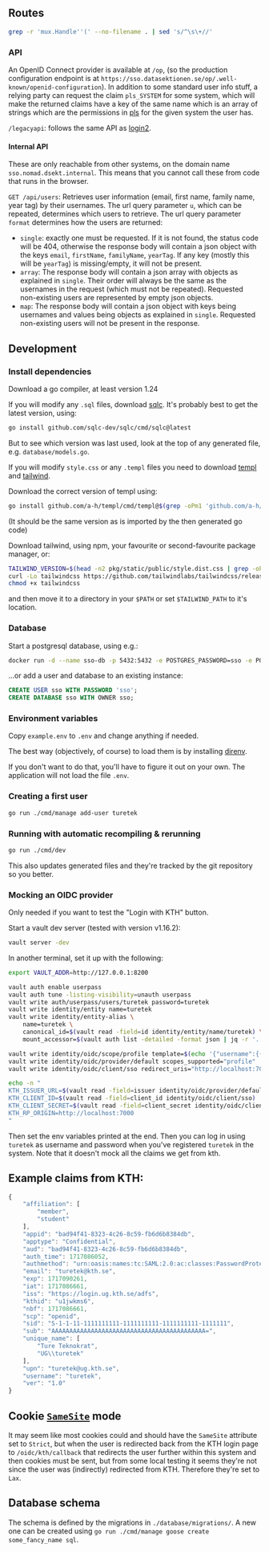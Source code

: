 ## Routes

```sh
grep -r 'mux.Handle''(' --no-filename . | sed 's/^\s\+//'
```

### API

An OpenID Connect provider is available at `/op`, (so the production configuration endpoint is at
`https://sso.datasektionen.se/op/.well-known/openid-configuration`). In addition to some standard
user info stuff, a relying party can request the claim `pls_SYSTEM` for some system, which will make
the returned claims have a key of the same name which is an array of strings which are the
permissions in [pls](https://github.com/datasektionen/pls) for the given system the user has.

`/legacyapi`: follows the same API as [login2](https://github.com/datasektionen/login).

#### Internal API

These are only reachable from other systems, on the domain name `sso.nomad.dsekt.internal`. This
means that you cannot call these from code that runs in the browser.

`GET /api/users`: Retrieves user information (email, first name, family name, year tag) by their
usernames. The url query parameter `u`, which can be repeated, determines which users to retrieve.
The url query parameter `format` determines how the users are returned:
- `single`: exactly one must be requested. If it is not found, the status code will be 404,
  otherwise the response body will contain a json object with the keys `email`, `firstName`,
  `familyName`, `yearTag`. If any key (mostly this will be `yearTag`) is missing/empty, it will not
  be present.
- `array`: The response body will contain a json array with objects as explained in `single`. Their
  order will always be the same as the usernames in the request (which must not be repeated).
  Requested non-existing users are represented by empty json objects.
- `map`: The response body will contain a json object with keys being usernames and values being
  objects as explained in `single`. Requested non-existing users will not be present in the response.

## Development

### Install dependencies

Download a go compiler, at least version 1.24

If you will modify any `.sql` files, download [sqlc](https://sqlc.dev/). It's
probably best to get the latest version, using:
```sh
go install github.com/sqlc-dev/sqlc/cmd/sqlc@latest
```

But to see which version was last used, look at the top of any generated file, e.g. `database/models.go`.

If you will modify `style.css` or any `.templ` files you need to download [templ](https://templ.guide/) and [tailwind](https://tailwindcss.com/).

Download the correct version of templ using:
```sh
go install github.com/a-h/templ/cmd/templ@$(grep -oPm1 'github.com/a-h/templ \K[^ ]*' go.sum)
```

(It should be the same version as is imported by the then generated go code)

Download tailwind, using npm, your favourite or second-favourite package manager, or:
```sh
TAILWIND_VERSION=$(head -n2 pkg/static/public/style.dist.css | grep -oP 'v\K\S+') # or use latest, it probably won't hurt.
curl -Lo tailwindcss https://github.com/tailwindlabs/tailwindcss/releases/download/v$TAILWIND_VERSION/tailwindcss-linux-x64
chmod +x tailwindcss
```
and then move it to a directory in your `$PATH` or set `$TAILWIND_PATH` to it's location.

### Database

Start a postgresql database, using e.g.:
```sh
docker run -d --name sso-db -p 5432:5432 -e POSTGRES_PASSWORD=sso -e POSTGRES_DB=sso -e POSTGRES_USER=sso docker.io/postgres:16-alpine3.21
```
...or add a user and database to an existing instance:
```sql
CREATE USER sso WITH PASSWORD 'sso';
CREATE DATABASE sso WITH OWNER sso;
```

### Environment variables

Copy `example.env` to `.env` and change anything if needed.

The best way (objectively, of course) to load them is by installing
[direnv](https://direnv.net/).

If you don't want to do that, you'll have to figure it out on your own. The
application will not load the file `.env`.

### Creating a first user

```sh
go run ./cmd/manage add-user turetek
```

### Running with automatic recompiling & rerunning

```sh
go run ./cmd/dev
```

This also updates generated files and they're tracked by the git repository so you better.

### Mocking an OIDC provider

Only needed if you want to test the "Login with KTH" button.

Start a vault dev server (tested with version v1.16.2):

```sh
vault server -dev
```

In another terminal, set it up with the following:

```sh
export VAULT_ADDR=http://127.0.0.1:8200

vault auth enable userpass
vault auth tune -listing-visibility=unauth userpass
vault write auth/userpass/users/turetek password=turetek
vault write identity/entity name=turetek
vault write identity/entity-alias \
    name=turetek \
    canonical_id=$(vault read -field=id identity/entity/name/turetek) \
    mount_accessor=$(vault auth list -detailed -format json | jq -r '.["userpass/"].accessor')

vault write identity/oidc/scope/profile template=$(echo '{"username":{{identity.entity.name}}}' | base64 -)
vault write identity/oidc/provider/default scopes_supported="profile"
vault write identity/oidc/client/sso redirect_uris="http://localhost:7000/oidc/kth/callback" assignments=allow_all

echo -n "
KTH_ISSUER_URL=$(vault read -field=issuer identity/oidc/provider/default)
KTH_CLIENT_ID=$(vault read -field=client_id identity/oidc/client/sso)
KTH_CLIENT_SECRET=$(vault read -field=client_secret identity/oidc/client/sso)
KTH_RP_ORIGIN=http://localhost:7000
"
```

Then set the env variables printed at the end. Then you can log in using
`turetek` as username and password when you've registered `turetek` in the
system. Note that it doesn't mock all the claims we get from kth.

## Example claims from KTH:

```js
{
    "affiliation": [
        "member",
        "student"
    ],
    "appid": "bad94f41-8323-4c26-8c59-fb6d6b8384db",
    "apptype": "Confidential",
    "aud": "bad94f41-8323-4c26-8c59-fb6d6b8384db",
    "auth_time": 1717086052,
    "authmethod": "urn:oasis:names:tc:SAML:2.0:ac:classes:PasswordProtectedTransport",
    "email": "turetek@kth.se",
    "exp": 1717090261,
    "iat": 1717086661,
    "iss": "https://login.ug.kth.se/adfs",
    "kthid": "u1jwkms6",
    "nbf": 1717086661,
    "scp": "openid",
    "sid": "S-1-1-11-1111111111-1111111111-1111111111-1111111",
    "sub": "AAAAAAAAAAAAAAAAAAAAAAAAAAAAAAAAAAAAAAAAAAA=",
    "unique_name": [
        "Ture Teknokrat",
        "UG\\turetek"
    ],
    "upn": "turetek@ug.kth.se",
    "username": "turetek",
    "ver": "1.0"
}
```

## Cookie [`SameSite`](https://developer.mozilla.org/en-US/docs/Web/HTTP/Headers/Set-Cookie#samesitesamesite-value) mode

It may seem like most cookies could and should have the `SameSite` attribute
set to `Strict`, but when the user is redirected back from the KTH login page
to `/oidc/kth/callback` that redirects the user further within this system and
then cookies must be sent, but from some local testing it seems they're not
since the user was (indirectly) redirected from KTH. Therefore they're set to
`Lax`.

## Database schema

The schema is defined by the migrations in `./database/migrations/`. A new
one can be created using `go run ./cmd/manage goose create some_fancy_name sql`.
